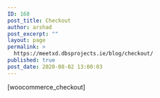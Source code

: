 ```yaml
---
ID: 168
post_title: Checkout
author: arshad
post_excerpt: ""
layout: page
permalink: >
  https://meetxd.dbsprojects.ie/blog/checkout/
published: true
post_date: 2020-08-02 13:00:03
---
```

<!-- wp:shortcode -->[woocommerce_checkout]<!-- /wp:shortcode -->